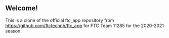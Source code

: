 ## Welcome!

This is a clone of the official ftc_app repository from https://github.com/ftctechnh/ftc_app for FTC Team 11285 for the 2020-2021 season.
